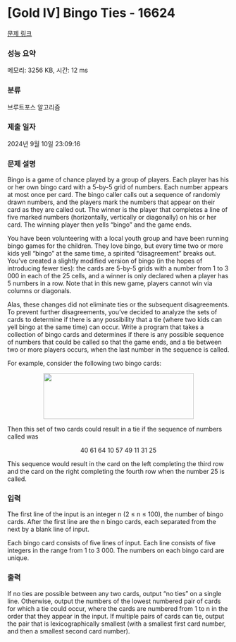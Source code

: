 # [Gold IV] Bingo Ties - 16624 

[문제 링크](https://www.acmicpc.net/problem/16624) 

### 성능 요약

메모리: 3256 KB, 시간: 12 ms

### 분류

브루트포스 알고리즘

### 제출 일자

2024년 9월 10일 23:09:16

### 문제 설명

<p>Bingo is a game of chance played by a group of players. Each player has his or her own bingo card with a 5-by-5 grid of numbers. Each number appears at most once per card. The bingo caller calls out a sequence of randomly drawn numbers, and the players mark the numbers that appear on their card as they are called out. The winner is the player that completes a line of five marked numbers (horizontally, vertically or diagonally) on his or her card. The winning player then yells “bingo” and the game ends.</p>

<p>You have been volunteering with a local youth group and have been running bingo games for the children. They love bingo, but every time two or more kids yell “bingo” at the same time, a spirited “disagreement” breaks out. You’ve created a slightly modified version of bingo (in the hopes of introducing fewer ties): the cards are 5-by-5 grids with a number from 1 to 3 000 in each of the 25 cells, and a winner is only declared when a player has 5 numbers in a row. Note that in this new game, players cannot win via columns or diagonals.</p>

<p>Alas, these changes did not eliminate ties or the subsequent disagreements. To prevent further disagreements, you’ve decided to analyze the sets of cards to determine if there is any possibility that a tie (where two kids can yell bingo at the same time) can occur. Write a program that takes a collection of bingo cards and determines if there is any possible sequence of numbers that could be called so that the game ends, and a tie between two or more players occurs, when the last number in the sequence is called.</p>

<p>For example, consider the following two bingo cards:</p>

<p style="text-align: center;"><img alt="" src="https://upload.acmicpc.net/0037718c-25e4-406c-a822-e15f46d47b29/-/preview/" style="width: 341px; height: 104px;"></p>

<p>Then this set of two cards could result in a tie if the sequence of numbers called was</p>

<p style="text-align: center;">40 61 64 10 57 49 11 31 25</p>

<p>This sequence would result in the card on the left completing the third row and the card on the right completing the fourth row when the number 25 is called.</p>

### 입력 

 <p>The first line of the input is an integer n (2 ≤ n ≤ 100), the number of bingo cards. After the first line are the n bingo cards, each separated from the next by a blank line of input.</p>

<p>Each bingo card consists of five lines of input. Each line consists of five integers in the range from 1 to 3 000. The numbers on each bingo card are unique.</p>

### 출력 

 <p>If no ties are possible between any two cards, output “no ties” on a single line. Otherwise, output the numbers of the lowest numbered pair of cards for which a tie could occur, where the cards are numbered from 1 to n in the order that they appear in the input. If multiple pairs of cards can tie, output the pair that is lexicographically smallest (with a smallest first card number, and then a smallest second card number).</p>


